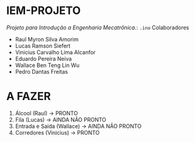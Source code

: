 # IEM-PROJETO
*Projeto para Introdução a Engenharia Mecatrônica.*: 	`.ino`
Colaboradores
- Raul Myron Silva Amorim
- Lucas Ramson Siefert
- Vinicius Carvalho Lima Alcanfor
- Eduardo Pereira Neiva
- Wallace Ben Teng Lin Wu
- Pedro Dantas Freitas

# A FAZER

1. Álcool (Raul) -> PRONTO
2. Fila (Lucas) -> AINDA NÃO PRONTO
3. Entrada e Saida (Wallace) -> AINDA NÃO PRONTO
4. Corredores (Vinicius) -> PRONTO
